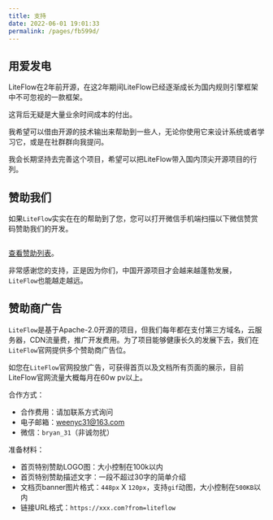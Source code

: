 ```yaml
---
title: 支持
date: 2022-06-01 19:01:33
permalink: /pages/fb599d/
---
```


## 用爱发电

LiteFlow在2年前开源，在这2年期间LiteFlow已经逐渐成长为国内规则引擎框架中不可忽视的一款框架。

这背后无疑是大量业余时间成本的付出。

我希望可以借由开源的技术输出来帮助到一些人，无论你使用它来设计系统或者学习它，或是在社群群向我提问。

我会长期坚持去完善这个项目，希望可以把LiteFlow带入国内顶尖开源项目的行列。


## 赞助我们

如果`LiteFlow`实实在在的帮助到了您，您可以打开微信手机端扫描以下微信赞赏码赞助我们的开发。

<img :src="$withBase('/img/support.png')" style="zoom: 40%" class="no-zoom">

[查看赞助列表](/pages/b52ac5/)。

非常感谢您的支持，正是因为你们，中国开源项目才会越来越蓬勃发展，`LiteFlow`也能越走越远。

## 赞助商广告

`LiteFlow`是基于Apache-2.0开源的项目，但我们每年都在支付第三方域名，云服务器，CDN流量费，推广开发费用。为了项目能够健康长久的发展下去，我们在`LiteFlow`官网提供多个赞助商广告位。

如您在`LiteFlow`官网投放广告，可获得首页以及文档所有页面的展示，目前LiteFlow官网流量大概每月在60w pv以上。

合作方式：

* 合作费用：请加联系方式询问
* 电子邮箱：weenyc31@163.com
* 微信：`bryan_31`（非诚勿扰）

准备材料：

* 首页特别赞助LOGO图：大小控制在100k以内
* 首页特别赞助描述文字：一段不超过30字的简单介绍
* 文档页banner图片格式：`448px` X `120px`，支持`gif`动图，大小控制在`500KB`以内
* 链接URL格式：`https://xxx.com?from=liteflow`